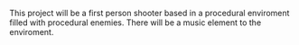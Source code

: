 This project will be a first person shooter based in a procedural enviroment filled with procedural enemies.
There will be a music element to the enviroment.
